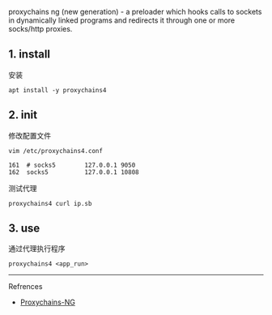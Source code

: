 proxychains ng (new generation) - a preloader which hooks calls to sockets in dynamically linked programs and redirects it through one or more socks/http proxies.

## 1. install

安装

```
apt install -y proxychains4
```

## 2. init

修改配置文件

```
vim /etc/proxychains4.conf
```

```
161  # socks5        127.0.0.1 9050
162  socks5          127.0.0.1 10808
```

测试代理

```
proxychains4 curl ip.sb
```

## 3. use

通过代理执行程序

```
proxychains4 <app_run>
```

---

Refrences

- [Proxychains-NG](https://www.kali.org/tools/proxychains-ng/)

